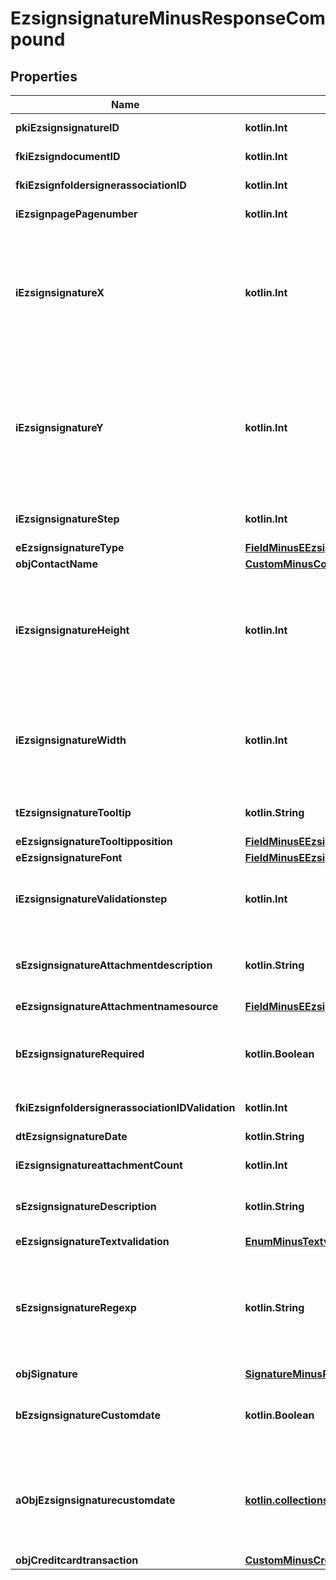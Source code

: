
# EzsignsignatureMinusResponseCompound

## Properties
Name | Type | Description | Notes
------------ | ------------- | ------------- | -------------
**pkiEzsignsignatureID** | **kotlin.Int** | The unique ID of the Ezsignsignature | 
**fkiEzsigndocumentID** | **kotlin.Int** | The unique ID of the Ezsigndocument | 
**fkiEzsignfoldersignerassociationID** | **kotlin.Int** | The unique ID of the Ezsignfoldersignerassociation | 
**iEzsignpagePagenumber** | **kotlin.Int** | The page number in the Ezsigndocument | 
**iEzsignsignatureX** | **kotlin.Int** | The X coordinate (Horizontal) where to put the Ezsignsignature on the page.  Coordinate is calculated at 100dpi (dot per inch). So for example, if you want to put the Ezsignsignature 2 inches from the left border of the page, you would use \&quot;200\&quot; for the X coordinate. | 
**iEzsignsignatureY** | **kotlin.Int** | The Y coordinate (Vertical) where to put the Ezsignsignature on the page.  Coordinate is calculated at 100dpi (dot per inch). So for example, if you want to put the Ezsignsignature 3 inches from the top border of the page, you would use \&quot;300\&quot; for the Y coordinate. | 
**iEzsignsignatureStep** | **kotlin.Int** | The step when the Ezsignsigner will be invited to sign | 
**eEzsignsignatureType** | [**FieldMinusEEzsignsignatureType**](FieldMinusEEzsignsignatureType.md) |  | 
**objContactName** | [**CustomMinusContactNameMinusResponse**](CustomMinusContactNameMinusResponse.md) |  | 
**iEzsignsignatureHeight** | **kotlin.Int** | The height of the Ezsignsignature.  Size is calculated at 100dpi (dot per inch). So for example, if you want the Ezsignsignature to have an height of 2 inches, you would use \&quot;200\&quot; for the iEzsignsignatureHeight. |  [optional]
**iEzsignsignatureWidth** | **kotlin.Int** | The width of the Ezsignsignature.  Size is calculated at 100dpi (dot per inch). So for example, if you want the Ezsignsignature to have a width of 2 inches, you would use \&quot;200\&quot; for the iEzsignsignatureWidth. |  [optional]
**tEzsignsignatureTooltip** | **kotlin.String** | A tooltip that will be presented to Ezsignsigner about the Ezsignsignature |  [optional]
**eEzsignsignatureTooltipposition** | [**FieldMinusEEzsignsignatureTooltipposition**](FieldMinusEEzsignsignatureTooltipposition.md) |  |  [optional]
**eEzsignsignatureFont** | [**FieldMinusEEzsignsignatureFont**](FieldMinusEEzsignsignatureFont.md) |  |  [optional]
**iEzsignsignatureValidationstep** | **kotlin.Int** | The step when the Ezsignsigner will be invited to validate the Ezsignsignature of eEzsignsignatureType Attachments |  [optional]
**sEzsignsignatureAttachmentdescription** | **kotlin.String** | The description attached to the attachment name added in Ezsignsignature of eEzsignsignatureType Attachments |  [optional]
**eEzsignsignatureAttachmentnamesource** | [**FieldMinusEEzsignsignatureAttachmentnamesource**](FieldMinusEEzsignsignatureAttachmentnamesource.md) |  |  [optional]
**bEzsignsignatureRequired** | **kotlin.Boolean** | Whether the Ezsignsignature is required or not. This field is relevant only with Ezsignsignature with eEzsignsignatureType &#x3D; Attachments. |  [optional]
**fkiEzsignfoldersignerassociationIDValidation** | **kotlin.Int** | The unique ID of the Ezsignfoldersignerassociation |  [optional]
**dtEzsignsignatureDate** | **kotlin.String** | The date the Ezsignsignature was signed |  [optional]
**iEzsignsignatureattachmentCount** | **kotlin.Int** | The count of Ezsignsignatureattachment |  [optional]
**sEzsignsignatureDescription** | **kotlin.String** | The value entered while signing Ezsignsignature of eEzsignsignatureType **City**, **FieldText** and **FieldTextarea** |  [optional]
**eEzsignsignatureTextvalidation** | [**EnumMinusTextvalidation**](EnumMinusTextvalidation.md) |  |  [optional]
**sEzsignsignatureRegexp** | **kotlin.String** | A regular expression to indicate what values are acceptable for the Ezsignsignature.  This can only be set if eEzsignsignatureType is **FieldText** or **FieldTextarea** and eEzsignsignatureTextvalidation is **Custom** |  [optional]
**objSignature** | [**SignatureMinusResponseCompound**](SignatureMinusResponseCompound.md) |  |  [optional]
**bEzsignsignatureCustomdate** | **kotlin.Boolean** | Whether the Ezsignsignature has a custom date format or not. (Only possible when eEzsignsignatureType is **Name** or **Handwritten**) |  [optional]
**aObjEzsignsignaturecustomdate** | [**kotlin.collections.List&lt;EzsignsignaturecustomdateMinusResponseCompound&gt;**](EzsignsignaturecustomdateMinusResponseCompound.md) | An array of custom date blocks that will be filled at the time of signature.  Can only be used if bEzsignsignatureCustomdate is true.  Use an empty array if you don&#39;t want to have a date at all. |  [optional]
**objCreditcardtransaction** | [**CustomMinusCreditcardtransactionMinusResponse**](CustomMinusCreditcardtransactionMinusResponse.md) |  |  [optional]



